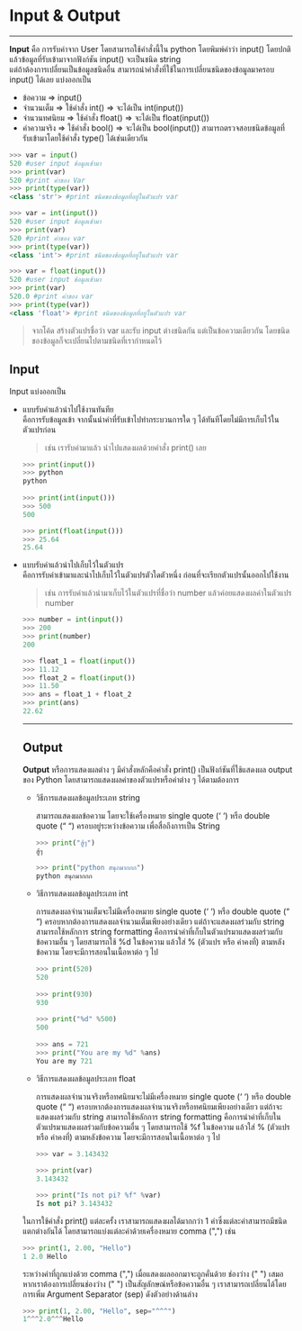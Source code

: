 # Input & Output

---

  **Input** คือ การรับค่าจาก User โดยสามารถใช้คำสั่งนี้ใน python โดยพิมพ์คำว่า input() โดยปกติแล้วข้อมูลที่รับเข้ามาจากฟังก์ชัน input() จะเป็นชนิด string <br>
แต่ถ้าต้องการเปลี่ยนเป็นข้อมูลชนิดอื่น สามารถนำคำสั่งที่ใช้ในการเปลี่ยนชนิดของข้อมูลมาครอบ input() ได้เลย แบ่งออกเป็น
  * ข้อความ ⇒ input()
  * จำนวนเต็ม ⇒  ใช้คำสั่ง int() ⇒ จะได้เป็น int(input()) 
  * จำนวนทศนิยม ⇒ ใช้คำสั่ง float() ⇒ จะได้เป็น float(input())
  * ค่าความจริง ⇒ ใช้คำสั่ง bool() ⇒ จะได้เป็น bool(input())
สามารถตรวจสอบชนิดข้อมูลที่รับเข้ามาโดยใช้คำสั่ง type() ได้เช่นเดียวกัน
```python
>>> var = input()
520 #user input ข้อมูลเข้ามา 
>>> print(var) 
520 #print ค่าของ Var 
>>> print(type(var)) 
<class 'str'> #print ชนิดของข้อมูลที่อยู่ในตัวแปร var

>>> var = int(input())
520 #user input ข้อมูลเข้ามา 
>>> print(var) 
520 #print ค่าของ var 
>>> print(type(var)) 
<class 'int'> #print ชนิดของข้อมูลที่อยู่ในตัวแปร var

>>> var = float(input()) 
520 #user input ข้อมูลเข้ามา 
>>> print(var) 
520.0 #print ค่าของ var 
>>> print(type(var)) 
<class 'float'> #print ชนิดของข้อมูลที่อยู่ในตัวแปร var
```

> จากโค้ด สร้างตัวแปรชื่อว่า var และรับ input ต่างชนิดกัน แต่เป็นข้อความเดียวกัน โดยชนิดของข้อมูลก็จะเปลี่ยนไปตามชนิดที่เรากำหนดไว้

## Input 
Input แบ่งออกเป็น
<ul>
  <li>แบบรับค่าแล้วนำไปใช้งานทันทีย</li>
คือการรับข้อมูลเข้า จากนั้นนำค่าที่รับเข้าไปทำกระบวนการใด ๆ ได้ทันทีโดยไม่มีการเก็บไว้ในตัวแปรก่อน 
	
  > เช่น เรารับค่ามาแล้ว นำไปแสดงผลด้วยคำสั่ง print() เลย
  
```python
>>> print(input())
>>> python
python 
	
>>> print(int(input()))
>>> 500
500

>>> print(float(input()))
>>> 25.64
25.64
```
  
  <li>แบบรับค่าแล้วนำไปเก็บไว้ในตัวแปร</li>
คือการรับค่าเข้ามาและนำไปเก็บไว้ในตัวแปรตัวใดตัวหนึ่ง ก่อนที่จะเรียกตัวแปรนั้นออกไปใช้งาน 
	
  > เช่น การรับค่าแล้วนำมาเก็บไว้ในตัวแปรที่ชื่อว่า number แล้วค่อยแสดงผลค่าในตัวแปร number 
  
```python
>>> number = int(input())
>>> 200
>>> print(number)
200

>>> float_1 = float(input())
>>> 11.12
>>> float_2 = float(input())
>>> 11.50
>>> ans = float_1 + float_2
>>> print(ans)
22.62
```

---
	
## Output
	
**Output** หรือการแสดงผลต่าง ๆ มีคำสั่งหลักคือคำสั่ง print() เป็นฟังก์ชันที่ใช้แสดงผล output ของ Python โดยสามารถแสดงผลค่าของตัวแปรหรือค่าต่าง ๆ ได้ตามต้องการ

<ul>
  <li>วิธีการแสดงผลข้อมูลประเภท string</li>
	
สามารถแสดงผลข้อความ โดยจะใช้เครื่องหมาย single quote (‘ ‘) หรือ double quote (“ “) ครอบอยู่ระหว่างข้อความ เพื่อสื่อถึงการเป็น String
  
```python
>>> print("สู้ๆ")
สู้ๆ
	
>>> print("python สนุกมากกก")
python สนุกมากกก
```
  
  <li>วิธีการแสดงผลข้อมูลประเภท int</li>
	
การแสดงผลจำนวนเต็มจะไม่มีเครื่องหมาย single quote (‘ ‘) หรือ double quote (“ “) ครอบหากต้องการแสดงผลจำนวนเต็มเพียงอย่างเดียว แต่ถ้าจะแสดงผลร่วมกับ string สามารถใช้หลักการ string formatting คือการนำค่าที่เก็บในตัวแปรมาแสดงผลร่วมกับข้อความอื่น ๆ โดยสามารถใช้ %d ในข้อความ แล้วใส่ % (ตัวแปร หรือ ค่าคงที่) ตามหลังข้อความ โดยจะมีการสอนในเนื้อหาต่อ ๆ ไป 
  
```python
>>> print(520) 
520
	
>>> print(930)
930
	
>>> print("%d" %500)
500
	
>>> ans = 721 
>>> print("You are my %d" %ans)
You are my 721
```
	
<li>วิธีการแสดงผลข้อมูลประเภท float</li>
	
การแสดงผลจำนวนจริงหรือทศนิยมจะไม่มีเครื่องหมาย single quote (‘ ‘) หรือ double quote (“ “) ครอบหากต้องการแสดงผลจำนวนจริงหรือทศนิยมเพียงอย่างเดียว แต่ถ้าจะแสดงผลร่วมกับ string สามารถใช้หลักการ string formatting คือการนำค่าที่เก็บในตัวแปรมาแสดงผลร่วมกับข้อความอื่น ๆ โดยสามารถใช้ %f ในข้อความ แล้วใส่ % (ตัวแปร หรือ ค่าคงที่) ตามหลังข้อความ โดยจะมีการสอนในเนื้อหาต่อ ๆ ไป
  
```python
>>> var = 3.143432
	
>>> print(var)
3.143432

>>> print("Is not pi? %f" %var)
Is not pi? 3.143432
```
 </ul>

	
ในการใช้คำสั่ง print() แต่ละครั้ง เราสามารถแสดงผลได้มากกว่า 1 ค่าซึ่งแต่ละค่าสามารถมีชนิดแตกต่างกันได้ โดยสามารถแบ่งแต่ละค่าด้วยเครื่องหมาย comma (",") เช่น
	
```python
>>> print(1, 2.00, "Hello")
1 2.0 Hello
``` 
	
 ระหว่างค่าที่ถูกแบ่งด้วย comma (",") เมื่อแสดงผลออกมาจะถูกคั่นด้วย ช่องว่าง (" ") เสมอ หากเราต้องการเปลี่ยนช่องว่าง (" ") เป็นสัญลักษณ์หรือข้อความอื่น ๆ เราสามารถเปลี่ยนได้โดยการเพิ่ม Argument Separator (sep) ดังตัวอย่างด้านล่าง
	
 ```python
>>> print(1, 2.00, "Hello", sep="^^^")
1^^^2.0^^^Hello
``` 
